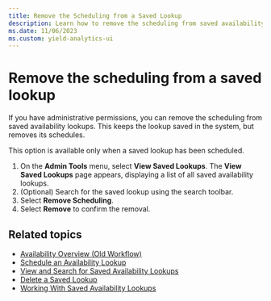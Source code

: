 ```yaml
---
title: Remove the Scheduling from a Saved Lookup
description: Learn how to remove the scheduling from saved availability lookups. This keeps the lookup saved in the system, but removes its schedules.
ms.date: 11/06/2023
ms.custom: yield-analytics-ui
---
```


# Remove the scheduling from a saved lookup

If you have administrative permissions, you can remove the scheduling from saved availability lookups. This keeps the lookup saved in the system, but removes its schedules.

This option is available only when a saved lookup has been scheduled.

1. On the **Admin Tools** menu, select **View Saved Lookups**. The **View Saved Lookups** page appears, displaying a list of all saved availability lookups.
1. (Optional) Search for the saved lookup using the search toolbar.
1. Select **Remove Scheduling**.
1. Select **Remove** to confirm the removal.

## Related topics

- [Availability Overview (Old Workflow)](./availability-overview-old-workflow.md)
- [Schedule an Availability Lookup](./schedule-an-availability-lookup.md)
- [View and Search for Saved Availability Lookups](./view-and-search-for-saved-availability-lookups.md)
- [Delete a Saved Lookup](./delete-a-saved-lookup.md)
- [Working With Saved Availability Lookups](./working-with-saved-availability-lookups.md)
